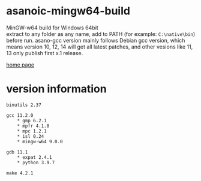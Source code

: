 asanoic-mingw64-build
=====================

MinGW-w64 build for Windows 64bit  
extract to any folder as any name, add to PATH (for example: `C:\native\bin`) before run.
asano-gcc version mainly follows Debian gcc version, which means version 10, 12, 14 will get all latest patches,
and other vesions like 11, 13 only publish first x.1 release.

[home page](https://asano-gcc.github.io)

version information
===================

    binutils 2.37
    
    gcc 11.2.0
        * gmp 6.2.1
        * mpfr 4.1.0
        * mpc 1.2.1
        * isl 0.24
        * mingw-w64 9.0.0
    
    gdb 11.1
        * expat 2.4.1
        * python 3.9.7
    
    make 4.2.1
